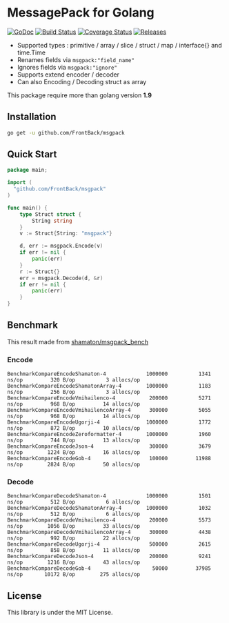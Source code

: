# MessagePack for Golang

[![GoDoc](https://godoc.org/github.com/FrontBack/msgpack?status.svg)](https://godoc.org/github.com/FrontBack/msgpack)
[![Build Status](https://travis-ci.org/shamaton/msgpack.svg?branch=master)](https://travis-ci.org/shamaton/msgpack)
[![Coverage Status](https://coveralls.io/repos/github/shamaton/msgpack/badge.svg)](https://coveralls.io/github/shamaton/msgpack)
[![Releases](https://img.shields.io/github/release/shamaton/msgpack.svg)](https://github.com/FrontBack/msgpack/releases)

* Supported types : primitive / array / slice / struct / map / interface{} and time.Time
* Renames fields via `msgpack:"field_name"`
* Ignores fields via `msgpack:"ignore"`
* Supports extend encoder / decoder
* Can also Encoding / Decoding struct as array

This package require more than golang version **1.9**

## Installation
```sh
go get -u github.com/FrontBack/msgpack
```

## Quick Start
```go
package main;

import (
  "github.com/FrontBack/msgpack"
)

func main() {
	type Struct struct {
		String string
	}
	v := Struct{String: "msgpack"}

	d, err := msgpack.Encode(v)
	if err != nil {
		panic(err)
	}
	r := Struct{}
	err = msgpack.Decode(d, &r)
	if err != nil {
		panic(err)
	}
}
```

## Benchmark
This result made from [shamaton/msgpack_bench](https://github.com/FrontBack/msgpack_bench)
### Encode
```
BenchmarkCompareEncodeShamaton-4           	 1000000	      1341 ns/op	     320 B/op	       3 allocs/op
BenchmarkCompareEncodeShamatonArray-4      	 1000000	      1183 ns/op	     256 B/op	       3 allocs/op
BenchmarkCompareEncodeVmihailenco-4        	  200000	      5271 ns/op	     968 B/op	      14 allocs/op
BenchmarkCompareEncodeVmihailencoArray-4   	  300000	      5055 ns/op	     968 B/op	      14 allocs/op
BenchmarkCompareEncodeUgorji-4             	 1000000	      1772 ns/op	     872 B/op	      10 allocs/op
BenchmarkCompareEncodeZeroformatter-4      	 1000000	      1960 ns/op	     744 B/op	      13 allocs/op
BenchmarkCompareEncodeJson-4               	  300000	      3679 ns/op	    1224 B/op	      16 allocs/op
BenchmarkCompareEncodeGob-4                	  100000	     11988 ns/op	    2824 B/op	      50 allocs/op
```

### Decode
```
BenchmarkCompareDecodeShamaton-4           	 1000000	      1501 ns/op	     512 B/op	       6 allocs/op
BenchmarkCompareDecodeShamatonArray-4      	 1000000	      1032 ns/op	     512 B/op	       6 allocs/op
BenchmarkCompareDecodeVmihailenco-4        	  200000	      5573 ns/op	    1056 B/op	      33 allocs/op
BenchmarkCompareDecodeVmihailencoArray-4   	  300000	      4438 ns/op	     992 B/op	      22 allocs/op
BenchmarkCompareDecodeUgorji-4             	  500000	      2615 ns/op	     858 B/op	      11 allocs/op
BenchmarkCompareDecodeJson-4               	  200000	      9241 ns/op	    1216 B/op	      43 allocs/op
BenchmarkCompareDecodeGob-4                	   50000	     37985 ns/op	   10172 B/op	     275 allocs/op
```


## License

This library is under the MIT License.
